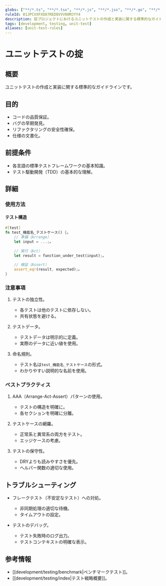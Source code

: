 ```yaml
---
globs: ["**/*.ts", "**/*.tsx", "**/*.js", "**/*.jsx", "**/*.go", "**/*.rs", "**/*.scala"]
ruleId: 01JPCVXFXD87RED8VVV00MJYY4
description: 掟プロジェクトにおけるユニットテストの作成と実装に関する標準的なガイドライン
tags: [development, testing, unit-test]
aliases: [unit-test-rules]
---
```



# ユニットテストの掟

## 概要

ユニットテストの作成と実装に関する標準的なガイドラインです。

## 目的

- コードの品質保証。
- バグの早期発見。
- リファクタリングの安全性確保。
- 仕様の文書化。

## 前提条件

- 各言語の標準テストフレームワークの基本知識。
- テスト駆動開発（TDD）の基本的な理解。

## 詳細

### 使用方法

#### テスト構造

```rust
#[test]
fn test_機能名_テストケース() {。
    // 準備（Arrange）
    let input = ...;。
    
    // 実行（Act）
    let result = function_under_test(input);。
    
    // 検証（Assert）
    assert_eq!(result, expected);。
}
```

### 注意事項

1. テストの独立性。
   - 各テストは他のテストに依存しない。
   - 共有状態を避ける。

2. テストデータ。
   - テストデータは明示的に定義。
   - 実際のデータに近い値を使用。

3. 命名規則。
   - テスト名は`test_機能名_テストケース`の形式。
   - わかりやすい説明的な名前を使用。

### ベストプラクティス

1. AAA（Arrange-Act-Assert）パターンの使用。
   - テストの構造を明確に。
   - 各セクションを明確に分離。

2. テストケースの網羅。
   - 正常系と異常系の両方をテスト。
   - エッジケースの考慮。

3. テストの保守性。
   - DRYよりも読みやすさを優先。
   - ヘルパー関数の適切な使用。

## トラブルシューティング

- フレークテスト（不安定なテスト）への対処。
  - 非同期処理の適切な待機。
  - タイムアウトの設定。

- テストのデバッグ。
  - テスト失敗時のログ出力。
  - テストコンテキストの明確な表示。

## 参考情報

- [[development/testing/benchmark|ベンチマークテスト]]。
- [[development/testing/index|テスト戦略概要]]。
